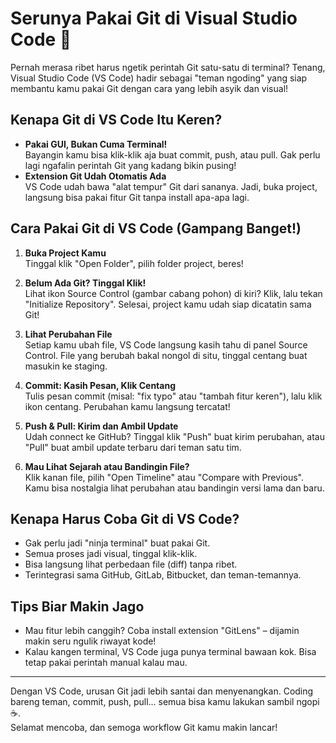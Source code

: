 # Serunya Pakai Git di Visual Studio Code 🚀

Pernah merasa ribet harus ngetik perintah Git satu-satu di terminal? Tenang, Visual Studio Code (VS Code) hadir sebagai "teman ngoding" yang siap membantu kamu pakai Git dengan cara yang lebih asyik dan visual!

## Kenapa Git di VS Code Itu Keren?

- **Pakai GUI, Bukan Cuma Terminal!**  
  Bayangin kamu bisa klik-klik aja buat commit, push, atau pull. Gak perlu lagi ngafalin perintah Git yang kadang bikin pusing!
- **Extension Git Udah Otomatis Ada**  
  VS Code udah bawa "alat tempur" Git dari sananya. Jadi, buka project, langsung bisa pakai fitur Git tanpa install apa-apa lagi.

## Cara Pakai Git di VS Code (Gampang Banget!)

1. **Buka Project Kamu**  
   Tinggal klik "Open Folder", pilih folder project, beres!

2. **Belum Ada Git? Tinggal Klik!**  
   Lihat ikon Source Control (gambar cabang pohon) di kiri? Klik, lalu tekan "Initialize Repository". Selesai, project kamu udah siap dicatatin sama Git!

3. **Lihat Perubahan File**  
   Setiap kamu ubah file, VS Code langsung kasih tahu di panel Source Control. File yang berubah bakal nongol di situ, tinggal centang buat masukin ke staging.

4. **Commit: Kasih Pesan, Klik Centang**  
   Tulis pesan commit (misal: "fix typo" atau "tambah fitur keren"), lalu klik ikon centang. Perubahan kamu langsung tercatat!

5. **Push & Pull: Kirim dan Ambil Update**  
   Udah connect ke GitHub? Tinggal klik "Push" buat kirim perubahan, atau "Pull" buat ambil update terbaru dari teman satu tim.

6. **Mau Lihat Sejarah atau Bandingin File?**  
   Klik kanan file, pilih "Open Timeline" atau "Compare with Previous". Kamu bisa nostalgia lihat perubahan atau bandingin versi lama dan baru.

## Kenapa Harus Coba Git di VS Code?

- Gak perlu jadi "ninja terminal" buat pakai Git.
- Semua proses jadi visual, tinggal klik-klik.
- Bisa langsung lihat perbedaan file (diff) tanpa ribet.
- Terintegrasi sama GitHub, GitLab, Bitbucket, dan teman-temannya.

## Tips Biar Makin Jago

- Mau fitur lebih canggih? Coba install extension "GitLens" – dijamin makin seru ngulik riwayat kode!
- Kalau kangen terminal, VS Code juga punya terminal bawaan kok. Bisa tetap pakai perintah manual kalau mau.

---

Dengan VS Code, urusan Git jadi lebih santai dan menyenangkan. Coding bareng teman, commit, push, pull... semua bisa kamu lakukan sambil ngopi ☕.  
Selamat mencoba, dan semoga workflow Git kamu makin lancar!

